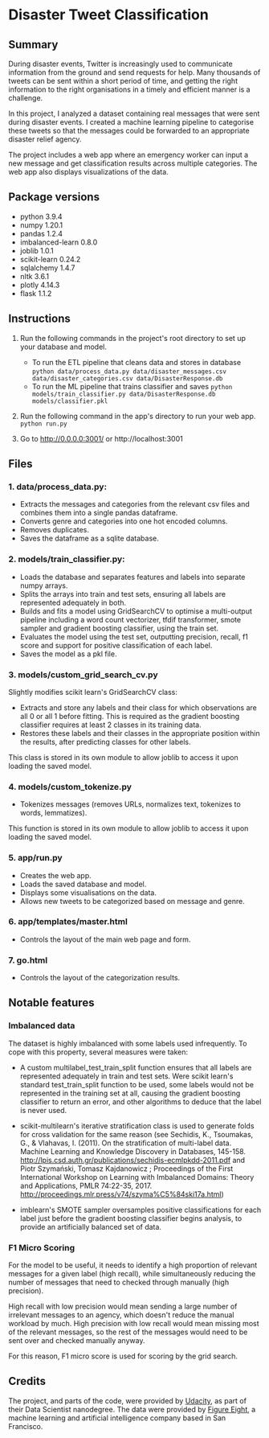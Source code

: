 # Disaster Tweet Classification

## Summary

During disaster events, Twitter is increasingly used to communicate information from the ground and send requests for help. Many thousands of tweets can be sent within a short period of time, and getting the right information to the right organisations in a timely and efficient manner is a challenge.

In this project, I analyzed a dataset containing real messages that were sent during disaster events. I created a machine learning pipeline to categorise these tweets so that the messages could be forwarded to an appropriate disaster relief agency.

The project includes a web app where an emergency worker can input a new message and get classification results across multiple categories. The web app also displays visualizations of the data.

## Package versions

* python 3.9.4
* numpy 1.20.1
* pandas 1.2.4
* imbalanced-learn 0.8.0
* joblib 1.0.1
* scikit-learn 0.24.2
* sqlalchemy 1.4.7
* nltk 3.6.1
* plotly 4.14.3
* flask 1.1.2

## Instructions

1. Run the following commands in the project's root directory to set up your database and model.

    - To run the ETL pipeline that cleans data and stores in database
        `python data/process_data.py data/disaster_messages.csv data/disaster_categories.csv data/DisasterResponse.db`
    - To run the ML pipeline that trains classifier and saves
        `python models/train_classifier.py data/DisasterResponse.db models/classifier.pkl`

2. Run the following command in the app's directory to run your web app.
    `python run.py`

3. Go to http://0.0.0.0:3001/ or http://localhost:3001

## Files

### 1. data/process_data.py:

* Extracts the messages and categories from the relevant csv files and combines them into a single pandas dataframe.
* Converts genre and categories into one hot encoded columns.
* Removes duplicates.
* Saves the dataframe as a sqlite database.

### 2. models/train_classifier.py:

* Loads the database and separates features and labels into separate numpy arrays.
* Splits the arrays into train and test sets, ensuring all labels are represented adequately in both.
* Builds and fits a model using GridSearchCV to optimise a multi-output pipeline including a word count vectorizer, tfdif transformer, smote sampler and gradient boosting classifier, using the train set.
* Evaluates the model using the test set, outputting precision, recall, f1 score and support for positive classification of each label.
* Saves the model as a pkl file.

### 3. models/custom_grid_search_cv.py

Slightly modifies scikit learn's GridSearchCV class:

* Extracts and store any labels and their class for which observations are all 0 or all 1 before fitting. This is required as the gradient boosting classifier requires at least 2 classes in its training data.
* Restores these labels and their classes in the appropriate position within the results, after predicting classes for other labels.

This class is stored in its own module to allow joblib to access it upon loading the saved model.

### 4. models/custom_tokenize.py

* Tokenizes messages (removes URLs, normalizes text, tokenizes to words, lemmatizes).

This function is stored in its own module to allow joblib to access it upon loading the saved model.

### 5. app/run.py

* Creates the web app.
* Loads the saved database and model.
* Displays some visualisations on the data.
* Allows new tweets to be categorized based on message and genre.

### 6. app/templates/master.html

* Controls the layout of the main web page and form.

### 7. go.html

* Controls the layout of the categorization results.

## Notable features

### Imbalanced data

The dataset is highly imbalanced with some labels used infrequently. To cope with this property, several measures were taken:

* A custom multilabel_test_train_split function ensures that all labels are represented adequately in train and test sets. Were scikit learn's standard test_train_split function to be used, some labels would not be represented in the training set at all, causing the gradient boosting classifier to return an error, and other algorithms to deduce that the label is never used.

* scikit-multilearn's iterative stratification class is used to generate folds for cross validation for the same reason (see Sechidis, K., Tsoumakas, G., & Vlahavas, I. (2011). On the stratification of multi-label data. Machine Learning and Knowledge Discovery in Databases, 145-158. http://lpis.csd.auth.gr/publications/sechidis-ecmlpkdd-2011.pdf and Piotr Szymański, Tomasz Kajdanowicz ; Proceedings of the First International Workshop on Learning with Imbalanced Domains: Theory and Applications, PMLR 74:22-35, 2017. http://proceedings.mlr.press/v74/szyma%C5%84ski17a.html)

* imblearn's SMOTE sampler oversamples positive classifications for each label just before the gradient boosting classifier begins analysis, to provide an artificially balanced set of data.

### F1 Micro Scoring

For the model to be useful, it needs to identify a high proportion of relevant messages for a given label (high recall), while simultaneously reducing the number of messages that need to checked through manually (high precision).

High recall with low precision would mean sending a large number of irrelevant messages to an agency, which doesn't reduce the manual workload by much. High precision with low recall would mean missing most of the relevant messages, so the rest of the messages would need to be sent over and checked manually anyway.

For this reason, F1 micro score is used for scoring by the grid search.

## Credits

The project, and parts of the code, were provided by [Udacity](https://www.udacity.com/), as part of their Data Scientist nanodegree. The data were provided by [Figure Eight](https://www.figure-eight.com/), a machine learning and artificial intelligence company based in San Francisco.
